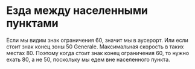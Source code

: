 # Езда между населенными пунктами
Если мы видим знак ограничения 60, значит мы в аусерорт. Или если стоит знак конец зоны 50 Generale.
Максимальная скорость в таких местах 80. Поэтому когда стоит знак конец ограничения 60, то нужно ехать 80, а не 50, поскольку мы едем вне населенного пункта.
